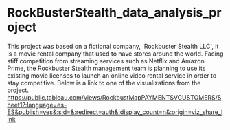 # RockBusterStealth_data_analysis_project
This project was based on a fictional company, 'Rockbuster Stealth LLC', it is a movie rental company that used to have stores around the world. Facing stiff competition from streaming services such as Netflix and Amazon Prime, the Rockbuster Stealth management team is planning to use its existing movie licenses to launch an online video rental service in order to stay competitive.
Below is a link to one of the visualizations from the project.
https://public.tableau.com/views/RockbustMapPAYMENTSVCUSTOMERS/Sheet1?:language=es-ES&publish=yes&:sid=&:redirect=auth&:display_count=n&:origin=viz_share_link
